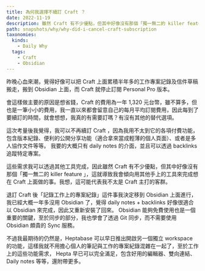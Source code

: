 ```yaml
---
title: 為何我選擇不續訂 Craft ？
date: 2022-11-19
description: 雖然 Craft 有不少優點，但其中好像沒有那個「獨一無二的 killer feature 」，這就導致我會傾向用其他手上的工具來完成想在 Craft 上面做的事。我想，這可能代表我不太是 Craft 主打的客群。
path: snapshots/why/why-did-i-cancel-craft-subscription
taxonomies:
  kinds: 
    - Daily Why
  tags: 
    - Craft
    - Obsidian
---
```


昨晚心血來潮，覺得好像可以把 Craft 上面累積半年多的工作專案記錄及信件草稿搬走，搬到 Obsidian 上面，而 Craft 就停止訂閱 Personal Pro 版本。

會這樣做主要的原因是想省錢，Craft 的費用為一年 1,320 元台幣，雖不算多，但也是一筆小小的費用，我一直以來都會留意自己的每月平均訂閱費用，因此每到了要續訂的時間，就會想想，我真的有需要訂嗎？有沒有其他的替代選項。

這次考量後我覺得，我可以不再續訂 Craft ，因為我用不太到它的各項付費功能，包含版本紀錄、便利的公開分享功能（適合拿來當成輕薄的個人頁面）、或者是多人協作文件等等。 我要的大概只有 daily notes 的介面，並且可以透過 backlinks 追蹤特定專案。

這些需求我可以透過其他工具完成，因此雖然 Craft 有不少優點，但其中好像沒有那個「獨一無二的 killer feature 」，這就導致我會傾向用其他手上的工具來完成想在 Craft 上面做的事。我想，這可能代表我不太是 Craft 主打的客群。

退訂 Craft 後「記錄工作上的專案紀錄」這件事我決定移到 Obsidian 上面進行，我已經大概一年多沒用 Obsidian 了，覺得 daily notes + backlinks 好像很適合以 Obsidian 來完成，因此又重新安裝了回來。 Obsidian 能夠免費使用也是一個重要的關鍵，至於同步的部分，我也學會了透過 Git 同步，而不需要使用 Obsidian 頗貴的 Sync 服務。

不過我最期待的仍然是，Heptabase 可以早日推出開啟另一個獨立 workspace 的功能，這樣我就不用擔心個人的筆記與工作的專案紀錄混雜在一起了，至於工作上的這些功能需求， Hepta 早已可以完全滿足，包含好用的編輯器、雙向連結、Daily notes 等等，還附帶更多。